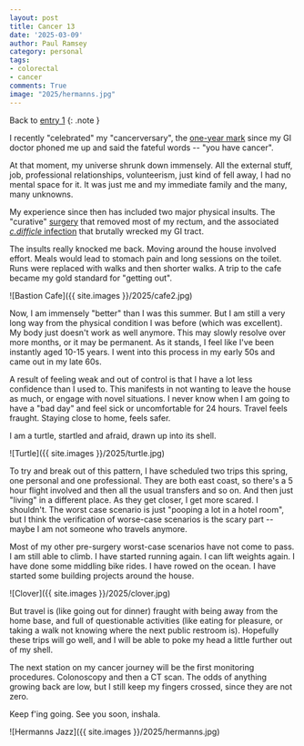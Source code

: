 ```yaml
---
layout: post
title: Cancer 13
date: '2025-03-09'
author: Paul Ramsey
category: personal
tags:
- colorectal
- cancer
comments: True
image: "2025/hermanns.jpg"
---
```


Back to [entry 1](/2024/04/cancer1.html)
{: .note }

I recently "celebrated" my "cancerversary", the [one-year mark](/2024/04/cancer1.html) since my GI doctor phoned me up and said the fateful words -- "you have cancer". 

At that moment, my universe shrunk down immensely. All the external stuff, job, professional relationships, volunteerism, just kind of fell away, I had no mental space for it. It was just me and my immediate family and the many, many unknowns.

My experience since then has included two major physical insults. The "curative" [surgery](/2024/05/cancer6.html) that removed most of my rectum, and the associated [_c.difficle_ infection](/2024/09/cancer11.html) that brutally wrecked my GI tract.

The insults really knocked me back. Moving around the house involved effort. Meals would lead to stomach pain and long sessions on the toilet. Runs were replaced with walks and then shorter walks. A trip to the cafe became my gold standard for "getting out".

![Bastion Cafe]({{ site.images }}/2025/cafe2.jpg)

Now, I am immensely "better" than I was this summer. But I am still a very long way from the physical condition I was before (which was excellent). My body just doesn't work as well anymore. This may slowly resolve over more months, or it may be permanent. As it stands, I feel like I've been instantly aged 10-15 years. I went into this process in my early 50s and came out in my late 60s. 

A result of feeling weak and out of control is that I have a lot less confidence than I used to. This manifests in not wanting to leave the house as much, or engage with novel situations. I never know when I am going to have a "bad day" and feel sick or uncomfortable for 24 hours. Travel feels fraught. Staying close to home, feels safer.

I am a turtle, startled and afraid, drawn up into its shell. 

![Turtle]({{ site.images }}/2025/turtle.jpg)

To try and break out of this pattern, I have scheduled two trips this spring, one personal and one professional. They are both east coast, so there's a 5 hour flight involved and then all the usual transfers and so on. And then just "living" in a different place. As they get closer, I get more scared. I shouldn't. The worst case scenario is just "pooping a lot in a hotel room", but I think the verification of worse-case scenarios is the scary part -- maybe I am not someone who travels anymore. 

Most of my other pre-surgery worst-case scenarios have not come to pass. I am still able to climb. I have started running again. I can lift weights again. I have done some middling bike rides. I have rowed on the ocean. I have started some building projects around the house.

![Clover]({{ site.images }}/2025/clover.jpg)

But travel is (like going out for dinner) fraught with being away from the home base, and full of questionable activities (like eating for pleasure, or taking a walk not knowing where the next public restroom is). Hopefully these trips will go well, and I will be able to poke my head a little further out of my shell.

The next station on my cancer journey will be the first monitoring procedures. Colonoscopy and then a CT scan. The odds of anything growing back are low, but I still keep my fingers crossed, since they are not zero.

Keep f'ing going. See you soon, inshala. 

![Hermanns Jazz]({{ site.images }}/2025/hermanns.jpg)

